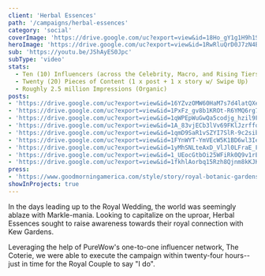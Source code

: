 ```yaml
---
client: 'Herbal Essences'
path: '/campaigns/herbal-essences'
category: 'social'
coverImage: 'https://drive.google.com/uc?export=view&id=18Ho_gY1g1H9h1SEgW3J9sPQNWy-dJnC1'
heroImage: 'https://drive.google.com/uc?export=view&id=1RwRluQrD0J7zN4ByWPhu3ln8sO7hFIPq'
sub: 'https://youtu.be/JShAyES0Jpc'
subType: 'video'
stats:
  - Ten (10) Influencers (across the Celebrity, Macro, and Rising Tiers)
  - Twenty (20) Pieces of Content (1 x post + 1 x story w/ Swipe Up)
  - Roughly 2.5 million Impressions (Organic)
posts:
- 'https://drive.google.com/uc?export=view&id=16YZvzOMW60HaM7s7d4latQXeKkK_zpBO'
- 'https://drive.google.com/uc?export=view&id=1PxFz_gv8b1KROt-R6YMQ6rg77n7AwVsq'
- 'https://drive.google.com/uc?export=view&id=1qWPEpWuGwQa5codjg_hzil9FIwwo2bJO'
- 'https://drive.google.com/uc?export=view&id=1A_83vjECb3lVv69FKlJzrffo5MxeNT_i'
- 'https://drive.google.com/uc?export=view&id=1qmD9SaR1vSZYI7SlR-9c2sibtHx2mh4a'
- 'https://drive.google.com/uc?export=view&id=1FYnWYT-YmVEcW5K1BD6wl3IefXWag6kr'
- 'https://drive.google.com/uc?export=view&id=1yMhSNLteAxD_VlJl0LFraE_FTrKRPrYl'
- 'https://drive.google.com/uc?export=view&id=1_UEocGtbOi25WFiRk0Q9v1rEuN3R4FGJ'
- 'https://drive.google.com/uc?export=view&id=1fkhlAorbq15Rzh8Qjnm8kKJKhy0NMv2j'
press:
- 'https://www.goodmorningamerica.com/style/story/royal-botanic-gardens-kew-creating-natural-beauty-products-55246426'
showInProjects: true
---
```

  
In the days leading up to the Royal Wedding, the world was seemingly ablaze with Markle-mania. Looking to capitalize on the uproar, Herbal Essences sought to raise awareness towards their royal connection with Kew Gardens.

Leveraging the help of PureWow's one-to-one influencer network, The Coterie, we were able to execute the campaign within twenty-four hours--just in time for the Royal Couple to say "I do".